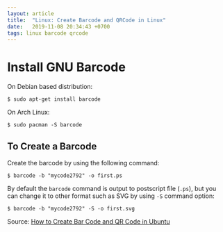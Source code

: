 ```yaml
---
layout:	article
title:	"Linux: Create Barcode and QRCode in Linux"
date:	2019-11-08 20:34:43 +0700
tags: linux barcode qrcode
---
```


# Install GNU Barcode

On Debian based distribution:

```
$ sudo apt-get install barcode
```

On Arch Linux:

```
$ sudo pacman -S barcode
```

## To Create a Barcode

Create the barcode by using the following command:

```
$ barcode -b "mycode2792" -o first.ps
```

By default the `barcode` command is output to postscript file (`.ps`), but you can change it to other format such as SVG by using `-S` command option:

```
$ barcode -b "mycode2792" -S -o first.svg
```

Source: [How to Create Bar Code and QR Code in Ubuntu](https://www.linuxhelp.com/how-to-create-bar-code-and-qr-code-in-ubuntu)
